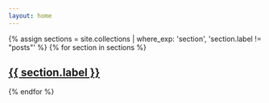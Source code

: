 ```yaml
---
layout: home
---
```


{% assign sections = site.collections | where_exp: 'section', 'section.label != "posts"' %}
{% for section in sections %}
## <a href="{{ section.label }}">{{ section.label }}</a>
{% endfor %}

